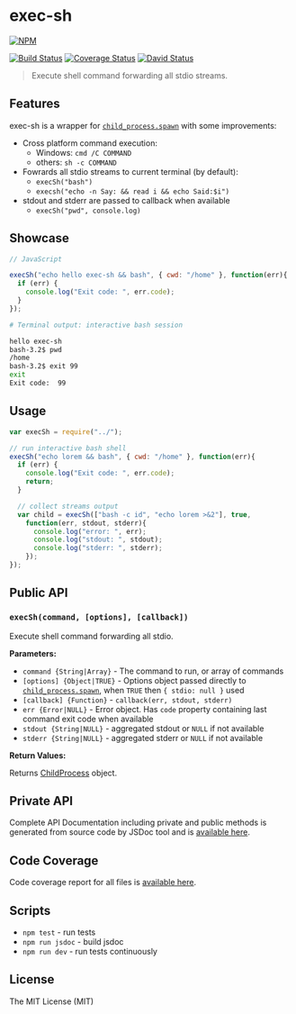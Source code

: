 # exec-sh

[![NPM](https://nodei.co/npm/exec-sh.png)](https://nodei.co/npm/exec-sh/)

[![Build Status](https://travis-ci.org/tsertkov/exec-sh.svg?branch=master)](https://travis-ci.org/tsertkov/exec-sh)
[![Coverage Status](https://img.shields.io/coveralls/tsertkov/exec-sh.svg)](https://coveralls.io/r/tsertkov/exec-sh?branch=master)
[![David Status](https://david-dm.org/tsertkov/exec-sh.png)](https://david-dm.org/tsertkov/exec-sh)

> Execute shell command forwarding all stdio streams.

## Features

exec-sh is a wrapper for [`child_process.spawn`](http://nodejs.org/api/child_process.html#child_process_child_process_spawn_command_args_options) with some improvements:

- Cross platform command execution:
  - Windows: `cmd /C COMMAND`
  - others: `sh -c COMMAND`
- Fowrards all stdio streams to current terminal (by default):
  - `execSh("bash")`
  - `execsh("echo -n Say: && read i && echo Said:$i")`
- stdout and stderr are passed to callback when available
  - `execSh("pwd", console.log)`

## Showcase
```javascript
// JavaScript

execSh("echo hello exec-sh && bash", { cwd: "/home" }, function(err){
  if (err) {
    console.log("Exit code: ", err.code);
  }
});
```

```sh
# Terminal output: interactive bash session

hello exec-sh
bash-3.2$ pwd
/home
bash-3.2$ exit 99
exit
Exit code:  99
```

## Usage

```javascript
var execSh = require("../");

// run interactive bash shell
execSh("echo lorem && bash", { cwd: "/home" }, function(err){
  if (err) {
    console.log("Exit code: ", err.code);
    return;
  }

  // collect streams output
  var child = execSh(["bash -c id", "echo lorem >&2"], true,
    function(err, stdout, stderr){
      console.log("error: ", err);
      console.log("stdout: ", stdout);
      console.log("stderr: ", stderr);
    });
});
```

## Public API

### `execSh(command, [options], [callback])`

Execute shell command forwarding all stdio.

**Parameters:**

- `command {String|Array}` - The command to run, or array of commands
- `[options] {Object|TRUE}` - Options object passed directly to [`child_process.spawn`](http://nodejs.org/api/child_process.html#child_process_child_process_spawn_command_args_options), when `TRUE` then `{ stdio: null }` used
- `[callback] {Function}` - `callback(err, stdout, stderr)`
 - `err {Error|NULL}` - Error object. Has `code` property containing last command exit code when available
 - `stdout {String|NULL}` - aggregated stdout or `NULL` if not available
 - `stderr {String|NULL}` - aggregated stderr or `NULL` if not available

**Return Values:**

Returns [ChildProcess](http://nodejs.org/api/child_process.html#child_process_class_childprocess) object.

## Private API
Complete API Documentation including private and public methods is generated from source code by JSDoc tool and is [available here](https://s3.eu-central-1.amazonaws.com/tsertkov-artifacts/exec-sh/master/jsdoc/index.html).

## Code Coverage
Code coverage report for all files is [available here](https://s3.eu-central-1.amazonaws.com/tsertkov-artifacts/exec-sh/master/coverage/lcov-report/index.html).

## Scripts

- `npm test` - run tests
- `npm run jsdoc` - build jsdoc
- `npm run dev` - run tests continuously

## License

The MIT License (MIT)
